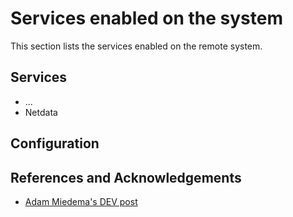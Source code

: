# Services enabled on the system

This section lists the services enabled on the remote system.

## Services

- ...
- Netdata

## Configuration



## References and Acknowledgements

- [Adam Miedema's DEV post](https://dev.to/armiedema/opening-up-port-80-and-443-for-oracle-cloud-servers-j35)